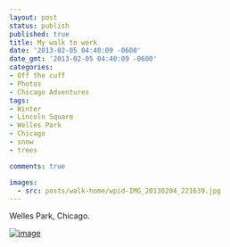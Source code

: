 ```yaml
---
layout: post
status: publish
published: true
title: My walk to work
date: '2013-02-05 04:40:09 -0600'
date_gmt: '2013-02-05 04:40:09 -0600'
categories:
- Off the cuff
- Photos
- Chicago Adventures
tags:
- Winter
- Lincoln Square
- Welles Park
- Chicago
- snow
- trees

comments: true

images:
  - src: posts/walk-home/wpid-IMG_20130204_221639.jpg
---
```


Welles Park, Chicago.

<a href="{{ site.dropbox_path }}/large/posts/walk-home/wpid-IMG_20130204_222427.jpg"><img class="alignnone" title="IMG_20130204_222427.jpg" alt="image" src="{{ site.dropbox_path }}/large/posts/walk-home/wpid-IMG_20130204_222427.jpg" /></a>

